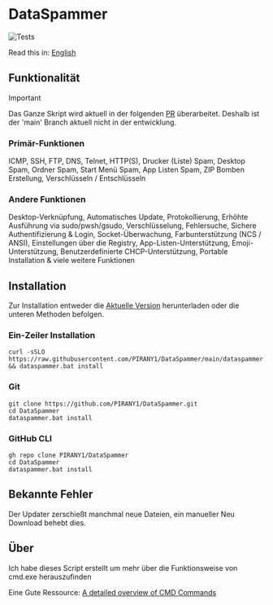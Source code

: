 # DataSpammer

![Tests](https://github.com/PIRANY1/wait-exe/actions/workflows/workflow.yml/badge.svg)


Read this in: [English](https://github.com/PIRANY1/DataSpammer/)

## Funktionalität
> [!IMPORTANT]  
> Das Ganze Skript wird aktuell in der folgenden [PR](https://github.com/PIRANY1/DataSpammer/pull/27) überarbeitet.
> Deshalb ist der 'main' Branch aktuell nicht in der entwicklung.

### Primär-Funktionen

ICMP, SSH, FTP, DNS, Telnet, HTTP(S), Drucker (Liste) Spam, Desktop Spam, Ordner Spam, Start Menü Spam, App Listen Spam, ZIP Bomben Erstellung, Verschlüsseln / Entschlüsseln

### Andere Funktionen

Desktop-Verknüpfung, Automatisches Update, Protokollierung, Erhöhte Ausführung via sudo/pwsh/gsudo, Verschlüsselung, Fehlersuche, Sichere Authentifizierung & Login, Socket-Überwachung, Farbunterstützung (NCS / ANSI), Einstellungen über die Registry, App-Listen-Unterstützung, Emoji-Unterstützung, Benutzerdefinierte CHCP-Unterstützung, Portable Installation & viele weitere Funktionen

## Installation

Zur Installation entweder die [Aktuelle Version](https://github.com/PIRANY1/DataSpammer/releases/latest) herunterladen oder die unteren Methoden befolgen.

### Ein-Zeiler Installation

``` batch
curl -sSLO https://raw.githubusercontent.com/PIRANY1/DataSpammer/main/dataspammer.bat && dataspammer.bat install
```

### Git

``` batch
git clone https://github.com/PIRANY1/DataSpammer.git
cd DataSpammer
dataspammer.bat install
```

### GitHub CLI

``` batch
gh repo clone PIRANY1/DataSpammer
cd DataSpammer
dataspammer.bat install
```

## Bekannte Fehler

Der Updater zerschießt manchmal neue Dateien, ein manueller Neu Download behebt dies.

## Über

Ich habe dieses Script erstellt um mehr über die Funktionsweise von cmd.exe herauszufinden

Eine Gute Ressource: [A detailed overview of CMD Commands](https://ss64.com/nt/)